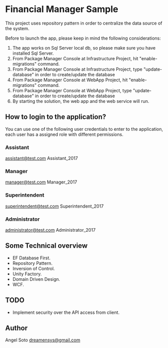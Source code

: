 # Financial Manager Sample
This project uses repository pattern in order to centralize the data source of the system.

Before to launch the app, please keep in mind the following considerations:

1. The app works on Sql Server local db, so  please make sure you have installed Sql Server.
2. From Package Manager Console at Infrastructure Project, hit "enable-migrations" command.
3. From Package Manager Console at Infrastructure Project, type "update-database" in order to create/update the database
4. From Package Manager Console at WebApp Project, hit "enable-migrations" command.
5. From Package Manager Console at WebApp Project, type "update-database" in order to create/update the database
6. By starting the solution, the web app and the web service will run.

## How to login to the application?
You can use one of the following user credentials to enter to the application, each user has a assigned role with different permissions.

### Assistant
assistant@test.com
Assistant_2017

### Manager
manager@test.com
Manager_2017

### Superintendent
superintendent@test.com
Superintendent_2017

### Administrator
administrator@test.com
Administrator_2017

## Some Technical overview
- EF Database First.
- Repository Pattern.
- Inversion of Control.
- Unity Factory.
- Domain Driven Design.
- WCF.

## TODO
- Implement security over the API access from client.

## Author
Angel Soto
dreamensys@gmail.com


